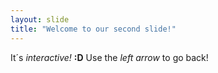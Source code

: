 ```yaml
---
layout: slide
title: "Welcome to our second slide!"
---
```

It´s *interactive!* **:D**
Use the *left arrow* to go back!
